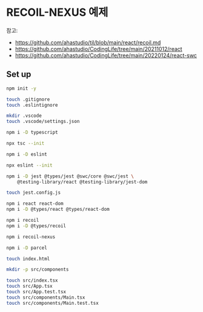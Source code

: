 # RECOIL-NEXUS 예제

참고:

- <https://github.com/ahastudio/til/blob/main/react/recoil.md>
- <https://github.com/ahastudio/CodingLife/tree/main/20211012/react>
- <https://github.com/ahastudio/CodingLife/tree/main/20220124/react-swc>

## Set up

```bash
npm init -y

touch .gitignore
touch .eslintignore

mkdir .vscode
touch .vscode/settings.json

npm i -D typescript

npx tsc --init

npm i -D eslint

npx eslint --init

npm i -D jest @types/jest @swc/core @swc/jest \
    @testing-library/react @testing-library/jest-dom

touch jest.config.js

npm i react react-dom
npm i -D @types/react @types/react-dom

npm i recoil
npm i -D @types/recoil

npm i recoil-nexus

npm i -D parcel

touch index.html

mkdir -p src/components

touch src/index.tsx
touch src/App.tsx
touch src/App.test.tsx
touch src/components/Main.tsx
touch src/components/Main.test.tsx
```
